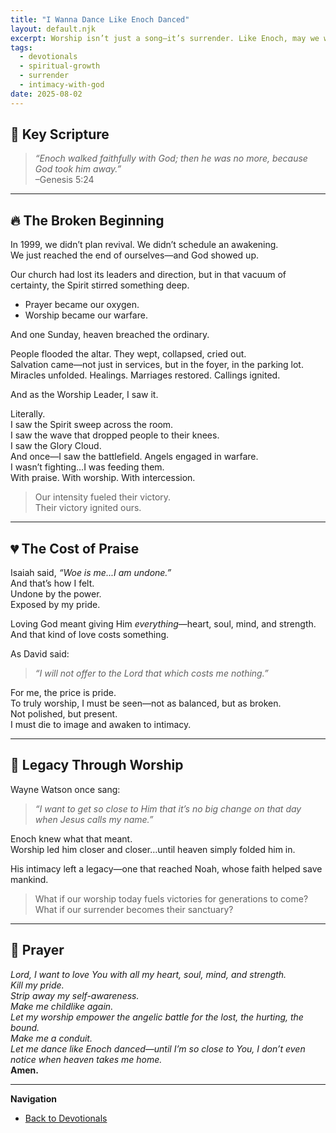 ```yaml
---
title: "I Wanna Dance Like Enoch Danced"
layout: default.njk
excerpt: Worship isn’t just a song—it’s surrender. Like Enoch, may we walk so closely with God that heaven becomes the natural next step.
tags:
  - devotionals
  - spiritual-growth
  - surrender
  - intimacy-with-god
date: 2025-08-02
---
```


## 📖 Key Scripture

> _“Enoch walked faithfully with God; then he was no more, because God took him away.”_  
> –Genesis 5:24

---

## 🔥 The Broken Beginning

In 1999, we didn’t plan revival. We didn’t schedule an awakening.  
We just reached the end of ourselves—and God showed up.

Our church had lost its leaders and direction, but in that vacuum of certainty, the Spirit stirred something deep.

- Prayer became our oxygen.
- Worship became our warfare.

And one Sunday, heaven breached the ordinary.

People flooded the altar. They wept, collapsed, cried out.  
Salvation came—not just in services, but in the foyer, in the parking lot.  
Miracles unfolded. Healings. Marriages restored. Callings ignited.

And as the Worship Leader, I saw it.

Literally.  
I saw the Spirit sweep across the room.  
I saw the wave that dropped people to their knees.  
I saw the Glory Cloud.  
And once—I saw the battlefield. Angels engaged in warfare.  
I wasn’t fighting…I was feeding them.  
With praise. With worship. With intercession.

> Our intensity fueled their victory.  
> Their victory ignited ours.

---

## 💔 The Cost of Praise

Isaiah said, _“Woe is me...I am undone.”_  
And that’s how I felt.  
Undone by the power.  
Exposed by my pride.

Loving God meant giving Him _everything_—heart, soul, mind, and strength.  
And that kind of love costs something.

As David said:

> _“I will not offer to the Lord that which costs me nothing.”_

For me, the price is pride.  
To truly worship, I must be seen—not as balanced, but as broken.  
Not polished, but present.  
I must die to image and awaken to intimacy.

---

## 🌱 Legacy Through Worship

Wayne Watson once sang:

> _“I want to get so close to Him that it’s no big change on that day when Jesus calls my name.”_

Enoch knew what that meant.  
Worship led him closer and closer…until heaven simply folded him in.

His intimacy left a legacy—one that reached Noah, whose faith helped save mankind.

> What if our worship today fuels victories for generations to come?  
> What if our surrender becomes their sanctuary?

---

## 🙏 Prayer

_Lord, I want to love You with all my heart, soul, mind, and strength.  
Kill my pride.  
Strip away my self-awareness.  
Make me childlike again.  
Let my worship empower the angelic battle for the lost, the hurting, the bound.  
Make me a conduit.  
Let me dance like Enoch danced—until I’m so close to You, I don’t even notice when heaven takes me home._  
**Amen.**

---

**Navigation**

- [ Back to Devotionals](/devotionals/)
